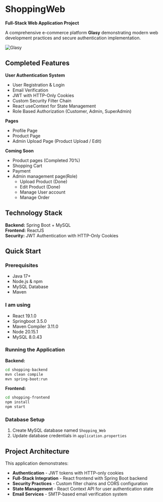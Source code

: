 # ShoppingWeb

**Full-Stack Web Application Project**

A comprehensive e-commerce platform **Glasy** demonstrating modern web development practices and secure authentication implementation.

![Glasy](https://github.com/user-attachments/assets/ac85b900-ec77-485a-8a2a-720c6b83de40)

## Completed Features

 **User Authentication System**
- User Registration & Login
- Email Verification
- JWT with HTTP-Only Cookies
- Custom Security Filter Chain
- React useContext for State Management
- Role Based Authorization (Customer, Admin, SuperAdmin)

**Pages**
- Profile Page
- Product Page
- Admin Upload Page (Product Upload / Edit)

**Coming Soon**
 - Product pages (Completed 70%)
 - Shopping Cart
 - Payment
 - Admin management page(Role)
    - Upload Product (Done)
    - Edit Product (Done)
    - Manage User account
    - Manage Order

## Technology Stack

**Backend:** Spring Boot + MySQL  
**Frontend:** ReactJS  
**Security:** JWT Authentication with HTTP-Only Cookies

## Quick Start

### Prerequisites
- Java 17+
- Node.js & npm
- MySQL Database
- Maven

### I am using
- React 19.1.0
- Springboot 3.5.0
- Maven Compiler 3.11.0
- Node 20.15.1
- MySQL 8.0.43

### Running the Application

**Backend:**
```bash
cd shopping-backend
mvn clean compile
mvn spring-boot:run
```

**Frontend:**
```bash
cd shopping-frontend
npm install
npm start
```

### Database Setup
1. Create MySQL database named `Shopping_Web`
2. Update database credentials in `application.properties`

## Project Architecture

This application demonstrates:
- **Authentication** - JWT tokens with HTTP-only cookies
- **Full-Stack Integration** - React frontend with Spring Boot backend
- **Security Practices** - Custom filter chains and CORS configuration
- **State Management** - React Context API for user authentication state
- **Email Services** - SMTP-based email verification system
